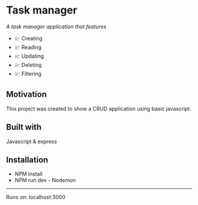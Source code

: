# Task manager 

*A task manager application that features*

- 💹 Creating
- 💹 Reading
- 💹 Updating
- 💹 Deleting
- 💹 Filtering

## Motivation
This project was created to show a CRUD application using basic javascript.

## Built with
Javascript & express

## Installation

- NPM install
- NPM run dev - Nodemon

---

Runs on: localhost:3000 
